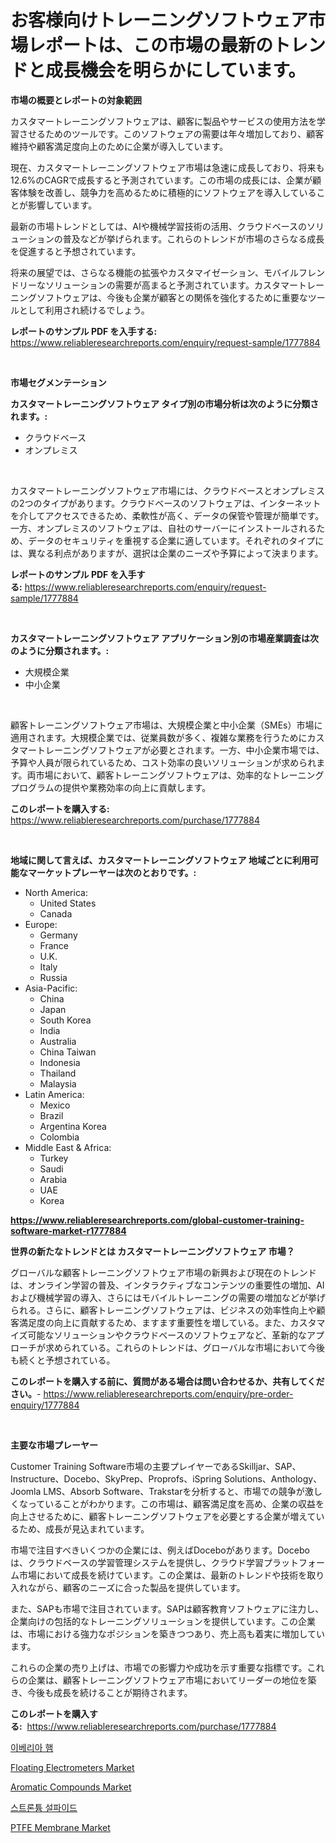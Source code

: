 <p><h1>お客様向けトレーニングソフトウェア市場レポートは、この市場の最新のトレンドと成長機会を明らかにしています。</h1></p><p><strong>市場の概要とレポートの対象範囲</strong></p>
<p><p>カスタマートレーニングソフトウェアは、顧客に製品やサービスの使用方法を学習させるためのツールです。このソフトウェアの需要は年々増加しており、顧客維持や顧客満足度向上のために企業が導入しています。</p><p>現在、カスタマートレーニングソフトウェア市場は急速に成長しており、将来も12.6%のCAGRで成長すると予測されています。この市場の成長には、企業が顧客体験を改善し、競争力を高めるために積極的にソフトウェアを導入していることが影響しています。</p><p>最新の市場トレンドとしては、AIや機械学習技術の活用、クラウドベースのソリューションの普及などが挙げられます。これらのトレンドが市場のさらなる成長を促進すると予想されています。</p><p>将来の展望では、さらなる機能の拡張やカスタマイゼーション、モバイルフレンドリーなソリューションの需要が高まると予測されています。カスタマートレーニングソフトウェアは、今後も企業が顧客との関係を強化するために重要なツールとして利用され続けるでしょう。</p></p>
<p><strong>レポートのサンプル PDF を入手する:</strong> <a href="https://www.reliableresearchreports.com/enquiry/request-sample/1777884">https://www.reliableresearchreports.com/enquiry/request-sample/1777884</a></p>
<p>&nbsp;</p>
<p><strong>市場セグメンテーション</strong></p>
<p><strong>カスタマートレーニングソフトウェア タイプ別の市場分析は次のように分類されます。:</strong></p>
<p><ul><li>クラウドベース</li><li>オンプレミス</li></ul></p>
<p>&nbsp;</p>
<p><p>カスタマートレーニングソフトウェア市場には、クラウドベースとオンプレミスの2つのタイプがあります。クラウドベースのソフトウェアは、インターネットを介してアクセスできるため、柔軟性が高く、データの保管や管理が簡単です。一方、オンプレミスのソフトウェアは、自社のサーバーにインストールされるため、データのセキュリティを重視する企業に適しています。それぞれのタイプには、異なる利点がありますが、選択は企業のニーズや予算によって決まります。</p></p>
<p><strong>レポートのサンプル PDF を入手する:</strong>&nbsp;<a href="https://www.reliableresearchreports.com/enquiry/request-sample/1777884">https://www.reliableresearchreports.com/enquiry/request-sample/1777884</a></p>
<p>&nbsp;</p>
<p><strong> カスタマートレーニングソフトウェア アプリケーション別の市場産業調査は次のように分類されます。:</strong></p>
<p><ul><li>大規模企業</li><li>中小企業</li></ul></p>
<p>&nbsp;</p>
<p><p>顧客トレーニングソフトウェア市場は、大規模企業と中小企業（SMEs）市場に適用されます。大規模企業では、従業員数が多く、複雑な業務を行うためにカスタマートレーニングソフトウェアが必要とされます。一方、中小企業市場では、予算や人員が限られているため、コスト効率の良いソリューションが求められます。両市場において、顧客トレーニングソフトウェアは、効率的なトレーニングプログラムの提供や業務効率の向上に貢献します。</p></p>
<p><strong>このレポートを購入する:</strong>&nbsp; <a href="https://www.reliableresearchreports.com/purchase/1777884">https://www.reliableresearchreports.com/purchase/1777884</a></p>
<p>&nbsp;</p>
<p><strong>地域に関して言えば、カスタマートレーニングソフトウェア 地域ごとに利用可能なマーケットプレーヤーは次のとおりです。:</strong></p>
<p><ul>
    <li>
        North America:
        <ul>
            <li>United States</li>
            <li>Canada</li>
        </ul>
    </li>
    <li>
        Europe:
        <ul>
            <li>Germany</li>
            <li>France</li>
            <li>U.K.</li>
            <li>Italy</li>
            <li>Russia</li>
        </ul>
    </li>
    <li>
        Asia-Pacific:
        <ul>
            <li>China</li>
            <li>Japan</li>
            <li>South Korea</li>
            <li>India</li>
            <li>Australia</li>
            <li>China Taiwan</li>
            <li>Indonesia</li>
            <li>Thailand</li>
            <li>Malaysia</li>
        </ul>
    </li>
    <li>
        Latin America:
        <ul>
            <li>Mexico</li>
            <li>Brazil</li>
            <li>Argentina Korea</li>
            <li>Colombia</li>
        </ul>
    </li>
    <li>
        Middle East & Africa:
        <ul>
            <li>Turkey</li>
            <li>Saudi</li>
            <li>Arabia</li>
            <li>UAE</li>
            <li>Korea</li>
        </ul>
    </li>
    </ul></p>
<p><strong><a href="https://www.reliableresearchreports.com/global-customer-training-software-market-r1777884">https://www.reliableresearchreports.com/global-customer-training-software-market-r1777884</a></strong>&nbsp;</p>
<p><strong>世界の新たなトレンドとは カスタマートレーニングソフトウェア 市場？</strong></p>
<p><p>グローバルな顧客トレーニングソフトウェア市場の新興および現在のトレンドは、オンライン学習の普及、インタラクティブなコンテンツの重要性の増加、AIおよび機械学習の導入、さらにはモバイルトレーニングの需要の増加などが挙げられる。さらに、顧客トレーニングソフトウェアは、ビジネスの効率性向上や顧客満足度の向上に貢献するため、ますます重要性を増している。また、カスタマイズ可能なソリューションやクラウドベースのソフトウェアなど、革新的なアプローチが求められている。これらのトレンドは、グローバルな市場において今後も続くと予想されている。</p></p>
<p><strong>このレポートを購入する前に、質問がある場合は問い合わせるか、共有してください。</strong>- <a href="https://www.reliableresearchreports.com/enquiry/pre-order-enquiry/1777884">https://www.reliableresearchreports.com/enquiry/pre-order-enquiry/1777884</a></p>
<p>&nbsp;</p>
<p><strong>主要な市場プレーヤー</strong></p>
<p><p>Customer Training Software市場の主要プレイヤーであるSkilljar、SAP、Instructure、Docebo、SkyPrep、Proprofs、iSpring Solutions、Anthology、Joomla LMS、Absorb Software、Trakstarを分析すると、市場での競争が激しくなっていることがわかります。この市場は、顧客満足度を高め、企業の収益を向上させるために、顧客トレーニングソフトウェアを必要とする企業が増えているため、成長が見込まれています。</p><p>市場で注目すべきいくつかの企業には、例えばDoceboがあります。Doceboは、クラウドベースの学習管理システムを提供し、クラウド学習プラットフォーム市場において成長を続けています。この企業は、最新のトレンドや技術を取り入れながら、顧客のニーズに合った製品を提供しています。</p><p>また、SAPも市場で注目されています。SAPは顧客教育ソフトウェアに注力し、企業向けの包括的なトレーニングソリューションを提供しています。この企業は、市場における強力なポジションを築きつつあり、売上高も着実に増加しています。</p><p>これらの企業の売り上げは、市場での影響力や成功を示す重要な指標です。これらの企業は、顧客トレーニングソフトウェア市場においてリーダーの地位を築き、今後も成長を続けることが期待されます。</p></p>
<p><strong>このレポートを購入する:</strong>&nbsp;&nbsp;<a href="https://www.reliableresearchreports.com/purchase/1777884">https://www.reliableresearchreports.com/purchase/1777884</a></p>
<p><p><a href="https://github.com/vs10l4sfg5c/Market-Research-Report-List-1/blob/main/770062024013.md">이베리아 햄</a></p><p><a href="https://natural-crush-b99.notion.site/Floating-Electrometers-Market-Size-and-Market-Trends-Complete-Industry-Overview-2024-to-2031-de0b24f5cee5438db535425abc1c94d0">Floating Electrometers Market</a></p><p><a href="https://www.linkedin.com/pulse/aromatic-compounds-market-size-reflecting-forecast-till-2031-bk3xf?trackingId=ztZXgTbOOvZwaxRX6ISMlw%3D%3D">Aromatic Compounds Market</a></p><p><a href="https://medium.com/@joeyjohns20/%EC%8A%A4%ED%8A%B8%EB%A1%A0%ED%8A%AC-%ED%99%A9%ED%99%94%EB%AC%BC-%EC%8B%9C%EC%9E%A5-%EB%B6%84%EC%84%9D-%EB%B0%8F-2024%EB%85%84%EB%B6%80%ED%84%B0-2031%EB%85%84%EA%B9%8C%EC%A7%80-%EC%98%88%EC%B8%A1%EB%90%9C-%ED%81%AC%EA%B8%B0-91949c0991da">스트론튬 설파이드</a></p><p><a href="https://www.linkedin.com/pulse/ptfe-membrane-market-research-report-key-successful-business-igsif?trackingId=n36wVBYeZaxvDzrInbje1w%3D%3D">PTFE Membrane Market</a></p></p>